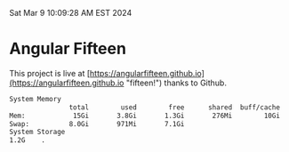 Sat Mar  9 10:09:28 AM EST 2024

# Angular Fifteen


This project is live at [https://angularfifteen.github.io](https://angularfifteen.github.io "fifteen!") thanks to Github.

```bash
System Memory
               total        used        free      shared  buff/cache   available
Mem:            15Gi       3.8Gi       1.3Gi       276Mi        10Gi        11Gi
Swap:          8.0Gi       971Mi       7.1Gi
System Storage
1.2G	.
